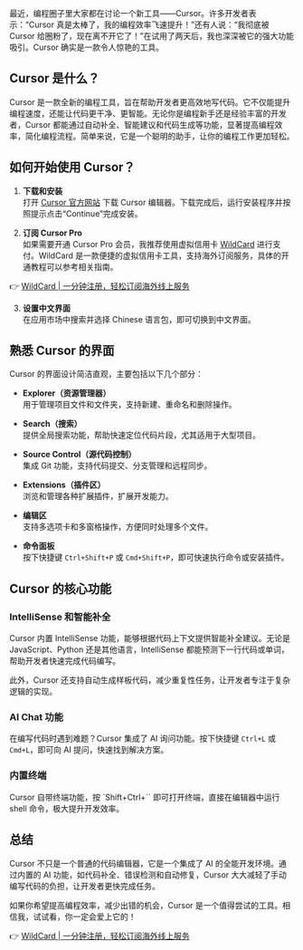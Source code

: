 最近，编程圈子里大家都在讨论一个新工具——Cursor。许多开发者表示：“Cursor 真是太棒了，我的编程效率飞速提升！”还有人说：“我彻底被 Cursor 给圈粉了，现在离不开它了！”在试用了两天后，我也深深被它的强大功能吸引。Cursor 确实是一款令人惊艳的工具。

## Cursor 是什么？

Cursor 是一款全新的编程工具，旨在帮助开发者更高效地写代码。它不仅能提升编程速度，还能让代码更干净、更智能。无论你是编程新手还是经验丰富的开发者，Cursor 都能通过自动补全、智能建议和代码生成等功能，显著提高编程效率，简化编程流程。简单来说，它是一个聪明的助手，让你的编程工作更加轻松。

## 如何开始使用 Cursor？

1. **下载和安装**  
   打开 [Cursor 官方网站](https://cursor.com) 下载 Cursor 编辑器。下载完成后，运行安装程序并按照提示点击“Continue”完成安装。

2. **订阅 Cursor Pro**  
   如果需要开通 Cursor Pro 会员，我推荐使用虚拟信用卡 [WildCard](https://bit.ly/bewildcard) 进行支付。WildCard 是一款便捷的虚拟信用卡工具，支持海外订阅服务，具体的开通教程可以参考相关指南。

👉 [WildCard | 一分钟注册，轻松订阅海外线上服务](https://bit.ly/bewildcard)

3. **设置中文界面**  
   在应用市场中搜索并选择 Chinese 语言包，即可切换到中文界面。

## 熟悉 Cursor 的界面

Cursor 的界面设计简洁直观，主要包括以下几个部分：

- **Explorer（资源管理器）**  
  用于管理项目文件和文件夹，支持新建、重命名和删除操作。

- **Search（搜索）**  
  提供全局搜索功能，帮助快速定位代码片段，尤其适用于大型项目。

- **Source Control（源代码控制）**  
  集成 Git 功能，支持代码提交、分支管理和远程同步。

- **Extensions（插件区）**  
  浏览和管理各种扩展插件，扩展开发能力。

- **编辑区**  
  支持多选项卡和多窗格操作，方便同时处理多个文件。

- **命令面板**  
  按下快捷键 `Ctrl+Shift+P` 或 `Cmd+Shift+P`，即可快速执行命令或安装插件。

## Cursor 的核心功能

### IntelliSense 和智能补全

Cursor 内置 IntelliSense 功能，能够根据代码上下文提供智能补全建议。无论是 JavaScript、Python 还是其他语言，IntelliSense 都能预测下一行代码或单词，帮助开发者快速完成代码编写。

此外，Cursor 还支持自动生成样板代码，减少重复性任务，让开发者专注于复杂逻辑的实现。

### AI Chat 功能

在编写代码时遇到难题？Cursor 集成了 AI 询问功能。按下快捷键 `Ctrl+L` 或 `Cmd+L`，即可向 AI 提问，快速找到解决方案。

### 内置终端

Cursor 自带终端功能，按 `Shift+Ctrl+\`` 即可打开终端，直接在编辑器中运行 shell 命令，极大提升开发效率。

## 总结

Cursor 不只是一个普通的代码编辑器，它是一个集成了 AI 的全能开发环境。通过内置的 AI 功能，如代码补全、错误检测和自动修复，Cursor 大大减轻了手动编写代码的负担，让开发者更快完成任务。

如果你希望提高编程效率，减少出错的机会，Cursor 是一个值得尝试的工具。相信我，试试看，你一定会爱上它的！

👉 [WildCard | 一分钟注册，轻松订阅海外线上服务](https://bit.ly/bewildcard)